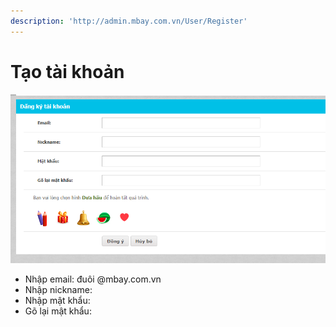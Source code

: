 ```yaml
---
description: 'http://admin.mbay.com.vn/User/Register'
---
```


# Tạo tài khoản

![H&#xEC;nh &#x111;&#x103;ng k&#xFD; t&#xE0;i kho&#x1EA3;n](../../.gitbook/assets/image%20%2857%29.png)

* Nhập email: đuôi @mbay.com.vn
* Nhập nickname: 
* Nhập mật khẩu:
* Gõ lại mật khẩu:



